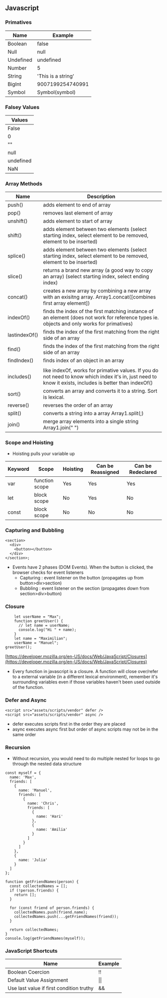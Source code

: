 ## Javascript

### Primatives

| Name      | Example            |
| --------- | ------------------ |
| Boolean   | false              |
| Null      | null               |
| Undefined | undefined          |
| Number    | 5                  |
| String    | 'This is a string' |
| BigInt    | 9007199254740991   |
| Symbol    | Symbol(symbol)     |

### Falsey Values

| Values    |
| --------- |
| False     |
| 0         |
| ""        |
| null      |
| undefined |
| NaN       |

### Array Methods

| Name          | Description                                                                                                                                              |
| ------------- | -------------------------------------------------------------------------------------------------------------------------------------------------------- |
| push()        | adds element to end of array                                                                                                                             |
| pop()         | removes last element of array                                                                                                                            |
| unshift()     | adds element to start of array                                                                                                                           |
| shift()       | adds element between two elements (select starting index, select element to be removed, element to be inserted)                                          |
| splice()      | adds element between two elements (select starting index, select element to be removed, element to be inserted)                                          |
| slice()       | returns a brand new array (a good way to copy an array) (select starting index, select ending index)                                                     |
| concat()      | creates a new array by combining a new array with an exisitng array. Array1.concat([combines first array element])                                       |
| indexOf()     | finds the index of the first matching instance of an element (does not work for reference types ie. objects and only works for primatives)               |
| lastindexOf() | finds the index of the first matching from the right side of an array                                                                                    |
| find()        | finds the index of the first matching from the right side of an array                                                                                    |
| findIndex()   | finds index of an object in an array                                                                                                                     |
|               |
| includes()    | like indexOf, works for primative values. If you do not need to know which index it's in, just need to know it exists, includes is better than indexOf() |
| sort()        | converts an array and converts it to a string. Sort is lexical.                                                                                          |
| reverse()     | reverses the order of an array                                                                                                                           |
| split()       | converts a string into a array Array1.split(;)                                                                                                           |
| join()        | merge array elements into a single string Array1.join(" ")                                                                                               |

### Scope and Hoisting

- Hoisting pulls your variable up

| Keyword | Scope          | Hoisting | Can be Reassigned | Can be Redeclared |
| ------- | -------------- | -------- | ----------------- | ----------------- |
| var     | function scope | Yes      | Yes               | Yes               |
| let     | block scope    | No       | Yes               | No                |
| const   | block scope    | No       | No                | No                |

### Capturing and Bubbling

```
<section>
  <div>
    <button></button>
  </div>
</section>;
```

- Events have 2 phases (DOM Events). When the button is clicked, the browser checks for event listeners
  - Capturing : event listener on the button (propagates up from button>div>section)
  - Bubbling : event listener on the section (propagates down from section>div>button)

### Closure

```
	let userName = "Max";
	function greetUser() {
	  // let name = userName;
	  console.log("Hi " + name);
	}
	let name = "Maximilian";
	userName = "Manuel";
greetUser();
```

[https://developer.mozilla.org/en-US/docs/Web/JavaScript/Closures](https://developer.mozilla.org/en-US/docs/Web/JavaScript/Closures)

- Every function in javascript is a closure. A function will close over/refer to a external variable (in a different lexical environment), remember it's surrounding variables even if those variables haven't been used outside of the function.

### Defer and Async

```
<script src="assets/scripts/vendor" defer />
<script src="assets/scripts/vendor" async />
```

- defer executes scripts first in the order they are placed
- async executes async first but order of async scripts may not be in the same order

### Recursion

- Without recursion, you would need to do multiple nested for loops to go through the nested data structure

```
const myself = {
  name: 'Max',
  friends: [
    {
      name: 'Manuel',
      friends: [
        {
          name: 'Chris',
          friends: [
            {
              name: 'Hari'
            },
            {
              name: 'Amilia'
            }
          ]
        }
      ]
    },
    {
      name: 'Julia'
    }
  ]
};

function getFriendNames(person) {
  const collectedNames = [];
  if (!person.friends) {
    return [];
  }

  for (const friend of person.friends) {
    collectedNames.push(friend.name);
    collectedNames.push(...getFriendNames(friend));
  }

  return collectedNames;
}
console.log(getFriendNames(myself));
```

### JavaScript Shortcuts

| Name                                     | Example |
| ---------------------------------------- | ------- |
| Boolean Coercion                         | !!      |
| Default Value Assignment                 | \|\|    |
| Use last value if first condition truthy | &&      |
